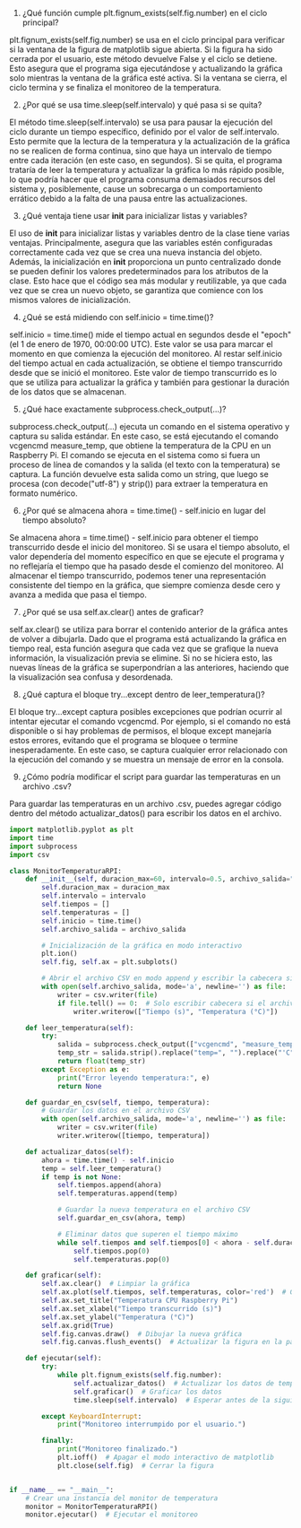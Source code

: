 1. ¿Qué función cumple plt.fignum_exists(self.fig.number) en el ciclo principal?

plt.fignum_exists(self.fig.number) se usa en el ciclo principal para verificar si la ventana de la figura de matplotlib sigue abierta. Si la figura ha sido cerrada por el usuario, este método devuelve False y el ciclo se detiene. Esto asegura que el programa siga ejecutándose y actualizando la gráfica solo mientras la ventana de la gráfica esté activa. Si la ventana se cierra, el ciclo termina y se finaliza el monitoreo de la temperatura.

2. ¿Por qué se usa time.sleep(self.intervalo) y qué pasa si se quita?

El método time.sleep(self.intervalo) se usa para pausar la ejecución del ciclo durante un tiempo específico, definido por el valor de self.intervalo. Esto permite que la lectura de la temperatura y la actualización de la gráfica no se realicen de forma continua, sino que haya un intervalo de tiempo entre cada iteración (en este caso, en segundos). Si se quita, el programa trataría de leer la temperatura y actualizar la gráfica lo más rápido posible, lo que podría hacer que el programa consuma demasiados recursos del sistema y, posiblemente, cause un sobrecarga o un comportamiento errático debido a la falta de una pausa entre las actualizaciones.

3. ¿Qué ventaja tiene usar __init__ para inicializar listas y variables?

El uso de __init__ para inicializar listas y variables dentro de la clase tiene varias ventajas. Principalmente, asegura que las variables estén configuradas correctamente cada vez que se crea una nueva instancia del objeto. Además, la inicialización en __init__ proporciona un punto centralizado donde se pueden definir los valores predeterminados para los atributos de la clase. Esto hace que el código sea más modular y reutilizable, ya que cada vez que se crea un nuevo objeto, se garantiza que comience con los mismos valores de inicialización.

4. ¿Qué se está midiendo con self.inicio = time.time()?

self.inicio = time.time() mide el tiempo actual en segundos desde el "epoch" (el 1 de enero de 1970, 00:00:00 UTC). Este valor se usa para marcar el momento en que comienza la ejecución del monitoreo. Al restar self.inicio del tiempo actual en cada actualización, se obtiene el tiempo transcurrido desde que se inició el monitoreo. Este valor de tiempo transcurrido es lo que se utiliza para actualizar la gráfica y también para gestionar la duración de los datos que se almacenan.

5. ¿Qué hace exactamente subprocess.check_output(...)?

subprocess.check_output(...) ejecuta un comando en el sistema operativo y captura su salida estándar. En este caso, se está ejecutando el comando vcgencmd measure_temp, que obtiene la temperatura de la CPU en un Raspberry Pi. El comando se ejecuta en el sistema como si fuera un proceso de línea de comandos y la salida (el texto con la temperatura) se captura. La función devuelve esta salida como un string, que luego se procesa (con decode("utf-8") y strip()) para extraer la temperatura en formato numérico.

6. ¿Por qué se almacena ahora = time.time() - self.inicio en lugar del tiempo absoluto?

Se almacena ahora = time.time() - self.inicio para obtener el tiempo transcurrido desde el inicio del monitoreo. Si se usara el tiempo absoluto, el valor dependería del momento específico en que se ejecute el programa y no reflejaría el tiempo que ha pasado desde el comienzo del monitoreo. Al almacenar el tiempo transcurrido, podemos tener una representación consistente del tiempo en la gráfica, que siempre comienza desde cero y avanza a medida que pasa el tiempo.

7. ¿Por qué se usa self.ax.clear() antes de graficar?

self.ax.clear() se utiliza para borrar el contenido anterior de la gráfica antes de volver a dibujarla. Dado que el programa está actualizando la gráfica en tiempo real, esta función asegura que cada vez que se grafique la nueva información, la visualización previa se elimine. Si no se hiciera esto, las nuevas líneas de la gráfica se superpondrían a las anteriores, haciendo que la visualización sea confusa y desordenada.

8. ¿Qué captura el bloque try...except dentro de leer_temperatura()?

El bloque try...except captura posibles excepciones que podrían ocurrir al intentar ejecutar el comando vcgencmd. Por ejemplo, si el comando no está disponible o si hay problemas de permisos, el bloque except manejaría estos errores, evitando que el programa se bloquee o termine inesperadamente. En este caso, se captura cualquier error relacionado con la ejecución del comando y se muestra un mensaje de error en la consola.

9. ¿Cómo podría modificar el script para guardar las temperaturas en un archivo .csv?

Para guardar las temperaturas en un archivo .csv, puedes agregar código dentro del método actualizar_datos() para escribir los datos en el archivo.


```python
import matplotlib.pyplot as plt
import time
import subprocess
import csv

class MonitorTemperaturaRPI:
    def __init__(self, duracion_max=60, intervalo=0.5, archivo_salida="temperaturas.csv"):
        self.duracion_max = duracion_max
        self.intervalo = intervalo
        self.tiempos = []
        self.temperaturas = []
        self.inicio = time.time()
        self.archivo_salida = archivo_salida

        # Inicialización de la gráfica en modo interactivo
        plt.ion()
        self.fig, self.ax = plt.subplots()

        # Abrir el archivo CSV en modo append y escribir la cabecera si es necesario
        with open(self.archivo_salida, mode='a', newline='') as file:
            writer = csv.writer(file)
            if file.tell() == 0:  # Solo escribir cabecera si el archivo está vacío
                writer.writerow(["Tiempo (s)", "Temperatura (°C)"])

    def leer_temperatura(self):
        try:
            salida = subprocess.check_output(["vcgencmd", "measure_temp"]).decode("utf-8")
            temp_str = salida.strip().replace("temp=", "").replace("'C", "")
            return float(temp_str)
        except Exception as e:
            print("Error leyendo temperatura:", e)
            return None

    def guardar_en_csv(self, tiempo, temperatura):
        # Guardar los datos en el archivo CSV
        with open(self.archivo_salida, mode='a', newline='') as file:
            writer = csv.writer(file)
            writer.writerow([tiempo, temperatura])

    def actualizar_datos(self):
        ahora = time.time() - self.inicio
        temp = self.leer_temperatura()
        if temp is not None:
            self.tiempos.append(ahora)
            self.temperaturas.append(temp)

            # Guardar la nueva temperatura en el archivo CSV
            self.guardar_en_csv(ahora, temp)

            # Eliminar datos que superen el tiempo máximo
            while self.tiempos and self.tiempos[0] < ahora - self.duracion_max:
                self.tiempos.pop(0)
                self.temperaturas.pop(0)

    def graficar(self):
        self.ax.clear()  # Limpiar la gráfica
        self.ax.plot(self.tiempos, self.temperaturas, color='red')  # Graficar la temperatura
        self.ax.set_title("Temperatura CPU Raspberry Pi")
        self.ax.set_xlabel("Tiempo transcurrido (s)")
        self.ax.set_ylabel("Temperatura (°C)")
        self.ax.grid(True)
        self.fig.canvas.draw()  # Dibujar la nueva gráfica
        self.fig.canvas.flush_events()  # Actualizar la figura en la pantalla

    def ejecutar(self):
        try:
            while plt.fignum_exists(self.fig.number):
                self.actualizar_datos()  # Actualizar los datos de temperatura
                self.graficar()  # Graficar los datos
                time.sleep(self.intervalo)  # Esperar antes de la siguiente actualización

        except KeyboardInterrupt:
            print("Monitoreo interrumpido por el usuario.")

        finally:
            print("Monitoreo finalizado.")
            plt.ioff()  # Apagar el modo interactivo de matplotlib
            plt.close(self.fig)  # Cerrar la figura


if __name__ == "__main__":
    # Crear una instancia del monitor de temperatura
    monitor = MonitorTemperaturaRPI()
    monitor.ejecutar()  # Ejecutar el monitoreo



